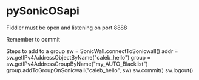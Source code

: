 # pySonicOSapi

Fiddler must be open and listening on port 8888

Remember to commit


Steps to add to a group
    sw = SonicWall.connectToSonicwall()
    addr = sw.getIPv4AddressObjectByName("caleb_hello")
    group = sw.getIPv4AddressGroupByName("my_AUTO_Blacklist")
    group.addToGroupOnSonicwall("caleb_hello", sw)
    sw.commit()
    sw.logout()